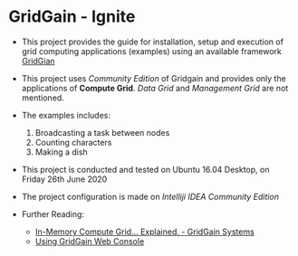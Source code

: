 # GridGain - Ignite

- This project provides the guide for installation, setup and execution of grid computing applications (examples) using an available framework [GridGian](https://www.gridgain.com/)
- This project uses *Community Edition* of Gridgain and provides only the applications of **Compute Grid**. *Data Grid* and *Management Grid* are not mentioned.
- The examples includes:
  1. Broadcasting a task between nodes
  2. Counting characters
  3. Making a dish

- This project is conducted and tested on Ubuntu 16.04 Desktop, on Friday 26th June 2020
- The project configuration is made on *Intelliji IDEA Community Edition*

- Further Reading:
  - [In-Memory Compute Grid... Explained. - GridGain Systems](https://www.gridgain.com/resources/blog/in-memory-compute-grid-explained)
  - [Using GridGain Web Console](https://www.gridgain.com/docs/latest/getting-started/quick-start/java#using-gridgain-web-console)

